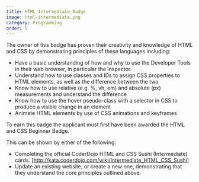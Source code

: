 ```yaml
---
title: HTML Intermediate Badge
image: html-intermediate.png
category: Programming
order: 5
---
```


The owner of this badge has proven their creativity and knowledge of HTML and CSS by demonstrating principles of these languages including:

- Have a basic understanding of how and why to use the Developer Tools in their web browser, in particular the Inspector.
- Understand how to use classes and IDs to assign CSS properties to HTML elements, as well as the difference between the two
- Know how to use relative (e.g. %, vh, em) and absolute (px) measurements and understand the difference
- Know how to use the hover pseudo-class with a selector in CSS to produce a visible change in an element
- Animate HTML elements by use of CSS animations and keyframes

To earn this badge the applicant must first have been awarded the HTML and CSS Beginner Badge. 

This can be shown by either of the following:

- Completing the official CoderDojo HTML and CSS Sushi (Intermediate) cards. [http://kata.coderdojo.com/wiki/Intermediate_HTML_CSS_Sushi]
- Update an existing website, or create a new one, demonstrating that they understand the core principles outlined above.
